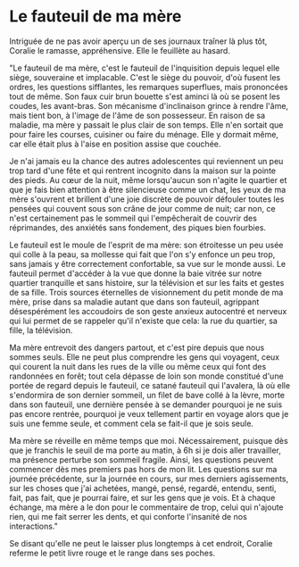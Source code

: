 # Le fauteuil de ma mère

Intriguée de ne pas avoir aperçu un de ses journaux traîner là plus tôt, Coralie le ramasse, appréhensive. Elle le feuillète au hasard.

"Le fauteuil de ma mère, c'est le fauteuil de l'inquisition depuis lequel elle siège, souveraine et implacable. C'est le siège du pouvoir, d'où fusent les ordres, les questions sifflantes, les remarques superflues, mais prononcées tout de même. Son faux cuir brun bouette s'est aminci là où se posent les coudes, les avant-bras. Son mécanisme d'inclinaison grince à rendre l'âme, mais tient bon, à l'image de l'âme de son possesseur. En raison de sa maladie, ma mère y passait le plus clair de son temps. Elle n'en sortait que pour faire les courses, cuisiner ou faire du ménage. Elle y dormait même, car elle était plus à l'aise en position assise que couchée.  

Je n'ai jamais eu la chance des autres adolescentes qui reviennent un peu trop tard d'une fête et qui rentrent incognito dans la maison sur la pointe des pieds. Au cœur de la nuit, même lorsqu'aucun son n'agite le quartier et que je fais bien attention à être silencieuse comme un chat, les yeux de ma mère s'ouvrent et brillent d'une joie discrète de pouvoir défouler toutes les pensées qui couvent sous son crâne de jour comme de nuit; car non, ce n'est certainement pas le sommeil qui l'empêcherait de couvrir des réprimandes, des anxiétés sans fondement, des piques bien fourbies.

Le fauteuil est le moule de l'esprit de ma mère: son étroitesse un peu usée qui colle à la peau, sa mollesse qui fait que l'on s'y enfonce un peu trop, sans jamais y être correctement confortable, sa vue sur le monde aussi. Le fauteuil permet d'accéder à la vue que donne la baie vitrée sur notre quartier tranquille et sans histoire, sur la télévision et sur les faits et gestes de sa fille. Trois sources éternelles de visionnement du petit monde de ma mère, prise dans sa maladie autant que dans son fauteuil, agrippant désespérément les accoudoirs de son geste anxieux autocentré et nerveux qui lui permet de se rappeler qu'il n'existe que cela: la rue du quartier, sa fille, la télévision. 

Ma mère entrevoit des dangers partout, et c'est pire depuis que nous sommes seuls. Elle ne peut plus comprendre les gens qui voyagent, ceux qui courent la nuit dans les rues de la ville ou même ceux qui font des randonnées en forêt; tout cela dépasse de loin son monde constitué d'une portée de regard depuis le fauteuil, ce satané fauteuil qui l'avalera, là où elle s'endormira de son dernier sommeil, un filet de bave collé à la lèvre, morte dans son fauteuil, une dernière pensée à se demander pourquoi je ne suis pas encore rentrée, pourquoi je veux tellement partir en voyage alors que je suis une femme seule, et comment cela se fait-il que je sois seule. 

Ma mère se réveille en même temps que moi. Nécessairement, puisque dès que je franchis le seuil de ma porte au matin, à 6h si je dois aller travailler, ma présence perturbe son sommeil fragile. Ainsi, les questions peuvent commencer dès mes premiers pas hors de mon lit. Les questions sur ma journée précédente, sur la journée en cours, sur mes derniers agissements, sur les choses que j'ai achetées, mangé, pensé, regardé, entendu, senti, fait, pas fait, que je pourrai faire, et sur les gens que je vois. Et à chaque échange, ma mère a le don pour le commentaire de trop, celui qui n'ajoute rien, qui me fait serrer les dents, et qui conforte l'insanité de nos interactions."

Se disant qu'elle ne peut le laisser plus longtemps à cet endroit, Coralie referme le petit livre rouge et le range dans ses poches.
